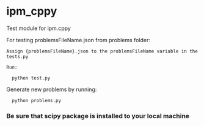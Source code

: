 # ipm_cppy
Test module for ipm.cppy

For testing problemsFileName.json from problems folder:

    Assign {problemsFileName}.json to the problemsFileName variable in the tests.py
    
    Run:
  ```
    python test.py
  ```
Generate new problems by running:
  ```
    python problems.py
  ```
### Be sure that scipy package is installed to your local machine
